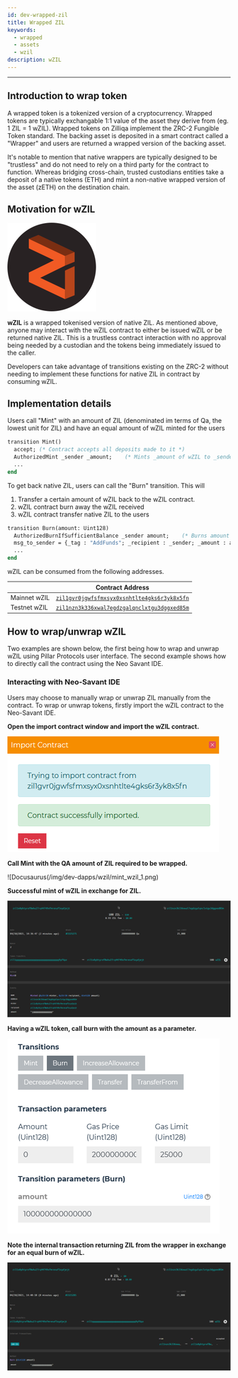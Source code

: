 ```yaml
---
id: dev-wrapped-zil
title: Wrapped ZIL
keywords:
  - wrapped
  - assets
  - wzil
description: wZIL
---
```


---

## Introduction to wrap token

A wrapped token is a tokenized version of a cryptocurrency. Wrapped tokens are
typically exchangable 1:1 value of the asset they derive from (eg. 1 ZIL = 1
wZIL). Wrapped tokens on Zilliqa implement the ZRC-2 Fungible Token standard.
The backing asset is deposited in a smart contract called a "Wrapper" and users
are returned a wrapped version of the backing asset.

It's notable to mention that native wrappers are typically designed to be
"trustless" and do not need to rely on a third party for the contract to
function. Whereas bridging cross-chain, trusted custodians entities take a
deposit of a native tokens (ETH) and mint a non-native wrapped version of the
asset (zETH) on the destination chain.

## Motivation for wZIL

![Docusaurus](../assets/img/dev-dapps/wzil/wZIL.png)

**wZIL** is a wrapped tokenised version of native ZIL. As mentioned above,
anyone may interact with the wZIL contract to either be issued wZIL or be
returned native ZIL. This is a trustless contract interaction with no approval
being needed by a custodian and the tokens being immediately issued to the
caller.

Developers can take advantage of transitions existing on the ZRC-2 without
needing to implement these functions for native ZIL in contract by consuming
wZIL.

## Implementation details

Users call "Mint" with an amount of ZIL (denominated im terms of Qa, the lowest
unit for ZIL) and have an equal amount of wZIL minted for the users

```ocaml
transition Mint()
  accept; (* Contract accepts all deposits made to it *)
  AuthorizedMint _sender _amount;    (* Mints _amount of wZIL to _sender *)
  ...
end
```

To get back native ZIL, users can call the "Burn" transition. This will

1. Transfer a certain amount of wZIL back to the wZIL contract.
2. wZIL contract burn away the wZIL received
3. wZIL contract transfer native ZIL to the users

```ocaml
transition Burn(amount: Uint128)
  AuthorizedBurnIfSufficientBalance _sender amount;    (* Burns amount *)
  msg_to_sender = {_tag : "AddFunds"; _recipient : _sender; _amount : amount};    (* Returns _amount of ZIL to _sender *)
  ...
end
```

wZIL can be consumed from the following addresses.

|              | Contract Address                                                                                                                                |
| ------------ | ----------------------------------------------------------------------------------------------------------------------------------------------- |
| Mainnet wZIL | [`zil1gvr0jgwfsfmxsyx0xsnhtlte4gks6r3yk8x5fn`](https://viewblock.io/zilliqa/address/zil1gvr0jgwfsfmxsyx0xsnhtlte4gks6r3yk8x5fn)                 |
| Testnet wZIL | [`zil1nzn3k336xwal7egdzgalqnclxtgu3dggxed85m`](https://viewblock.io/zilliqa/address/zil1nzn3k336xwal7egdzgalqnclxtgu3dggxed85m?network=testnet) |

## How to wrap/unwrap wZIL

Two examples are shown below, the first being how to wrap and unwrap wZIL using
Pillar Protocols user interface. The second example shows how to directly call
the contract using the Neo Savant IDE.

### Interacting with Neo-Savant IDE

Users may choose to manually wrap or unwrap ZIL manually from the contract. To
wrap or unwrap tokens, firstly import the wZIL contract to the Neo-Savant IDE.

<b> Open the import contract window and import the wZIL contract. </b>

![Docusaurus](../assets/img/dev-dapps/wzil/import_contract_1.png)

<b> Call Mint with the QA amount of ZIL required to be wrapped. </b>

![Docusaurus(/img/dev-dapps/wzil/mint_wzil_1.png)

<b> Successful mint of wZIL in exchange for ZIL. </b>

![Docusaurus](../assets/img/dev-dapps/wzil/mint_wzil_2.png)

<b> Having a wZIL token, call burn with the amount as a parameter.</b>

![Docusaurus](../assets/img/dev-dapps/wzil/burn_wzil_1.png)

<b> Note the internal transaction returning ZIL from the wrapper in exchange for
an equal burn of wZIL.</b>

![Docusaurus](../assets/img/dev-dapps/wzil/burn_wzil_2.png)



